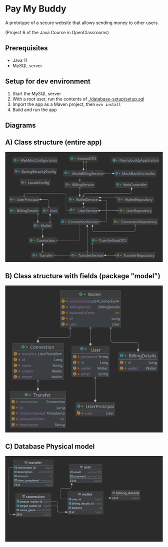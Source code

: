 # Pay My Buddy
A prototype of a secure website that allows sending money to other users.

(Project 6 of the Java Course in OpenClassrooms)

## Prerequisites

- Java 11
- MySQL server

## Setup for dev environment

1. Start the MySQL server
2. With a root user, run the contents of [./database-setup/setup.sql](database-setup/setup.sql)
3. Import the app as a Maven project, then `mvn install`
4. Build and run the app

## Diagrams
## A) Class structure (entire app)
![class diagram](docs/classes.svg)

## B) Class structure with fields (package "model")
![Entities diagram](docs/model.svg)

## C) Database Physical model
![Database structure](docs/database.svg)
